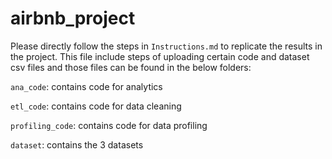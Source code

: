 # airbnb_project

Please directly follow the steps in  `Instructions.md` to replicate the results in the project. This file include steps of uploading certain code and dataset csv files and those files can be found in the below folders:

`ana_code`: contains code for analytics

`etl_code`: contains code for data cleaning

`profiling_code`: contains code for data profiling

`dataset`: contains the 3 datasets
